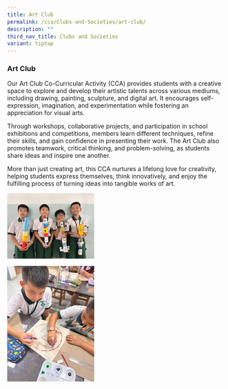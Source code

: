 ```yaml
---
title: Art Club
permalink: /cca/Clubs-and-Societies/art-club/
description: ""
third_nav_title: Clubs and Societies
variant: tiptap
---
```

<h3>Art Club</h3>
<p>Our Art Club Co-Curricular Activity (CCA) provides students with a creative
space to explore and develop their artistic talents across various mediums,
including drawing, painting, sculpture, and digital art. It encourages
self-expression, imagination, and experimentation while fostering an appreciation
for visual arts.</p>
<p>Through workshops, collaborative projects, and participation in school
exhibitions and competitions, members learn different techniques, refine
their skills, and gain confidence in presenting their work. The Art Club
also promotes teamwork, critical thinking, and problem-solving, as students
share ideas and inspire one another.</p>
<p>More than just creating art, this CCA nurtures a lifelong love for creativity,
helping students express themselves, think innovatively, and enjoy the
fulfilling process of turning ideas into tangible works of art.</p>
<p></p>
<p></p>
<div class="isomer-image-wrapper">
<img style="width: 40%;" height="auto" width="100%" alt="" src="/images/Learn For Life/Art_Club_1.jpg">
</div>
<p></p>
<div class="isomer-image-wrapper">
<img style="width: 40%;" height="auto" width="100%" alt="" src="/images/Learn For Life/CCA Images/Art_Club_2.jpg">
</div>
<p></p>